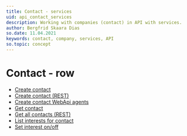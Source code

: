 ```yaml
---
title: Contact - services
uid: api_contact_services
description: Working with companies (contact) in API with services.
author: Bergfrid Skaara Dias
so.date: 11.04.2021
keywords: contact, company, services, API
so.topic: concept
---
```


# Contact - row

* [Create contact][1]
* [Create contact (REST)][2]
* [Create contact WebApi agents][3]
* [Get contact][4]
* [Get all contacts (REST)][5]
* [List interests for contact][6]
* [Set interest on/off][7]

<!-- Referenced links -->
[1]: create-contact-services.md
[2]: create-contact-rest.md
[3]: create-contact-webapi-agents.md
[4]: get-contact-via-services-layer.md
[5]: get-all-contacts-rest.md
[6]: list-interests-for-contact-services.md
[7]: set-interest-on-off-services.md
